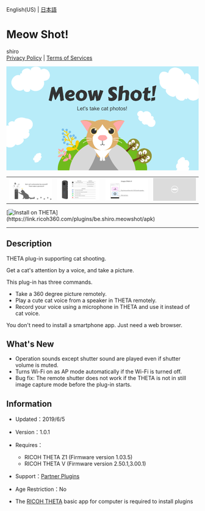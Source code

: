English(US) | [日本語](README.ja.md)

# Meow Shot!
shiro  
[Privacy Policy](../../README.md#privacy-policy) | [Terms of Services](../../README.md#terms-of-services)

<div align="center">
 <img src="1.png">

 <table>
  <tr>
   <td><img src="2.png"></td>
   <td><img src="3.png"></td>
   <td><img src="4.png"></td>
   <td><img src="../../resources/common/img/noimg.png"></td>
  </tr>
 </table>
</div>

[![Install on THETA](https://assets.ricoh360.com/image/upload/v1/front/theta/install-button.svg?)](https://link.ricoh360.com/plugins/be.shiro.meowshot/apk)

***

## Description
THETA plug-in supporting cat shooting.  
  
Get a cat's attention by a voice, and take a picture.  
  
This plug-in has three commands.  
* Take a 360 degree picture remotely.
* Play a cute cat voice from a speaker in THETA remotely.
* Record your voice using a microphone in THETA and use it instead of cat voice.
  
You don't need to install a smartphone app. Just need a web browser.  
  
## What's New
* Operation sounds except shutter sound are played even if shutter volume is muted.
* Turns Wi-Fi on as AP mode automatically if the Wi-Fi is turned off.
* Bug fix: The remote shutter does not work if the THETA is not in still image capture mode before the plug-in starts.

## Information
  * Updated：2019/6/5
  * Version：1.0.1
  * Requires：
    * RICOH THETA Z1 (Firmware version 1.03.5)
    * RICOH THETA V (Firmware version 2.50.1,3.00.1)
  * Support：[Partner Plugins](https://github.com/shrhdk/meowshot)
  * Age Restriction：No

* The [RICOH THETA](https://theta360.com/ja/about/application/pc.html#app-detail-01) basic app for computer is required to install plugins
